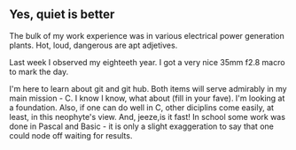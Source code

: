 ## Yes, quiet is better

The bulk of my work experience was in various electrical power generation plants. Hot, loud, dangerous are apt adjetives. 

Last week I observed my eighteeth year. I got a very nice 35mm f2.8 macro to mark the day.

I'm here to learn about git and git hub. Both items will serve admirably in my main mission - C. I know I know, what about (fill in your fave). I'm looking at a foundation. Also, if one can do well in C, other diciplins come easily, at least, in this neophyte's view. And, jeeze,is it fast! In school some work was done in Pascal and Basic - it is only a slight exaggeration to say that one could node off waiting for results.
